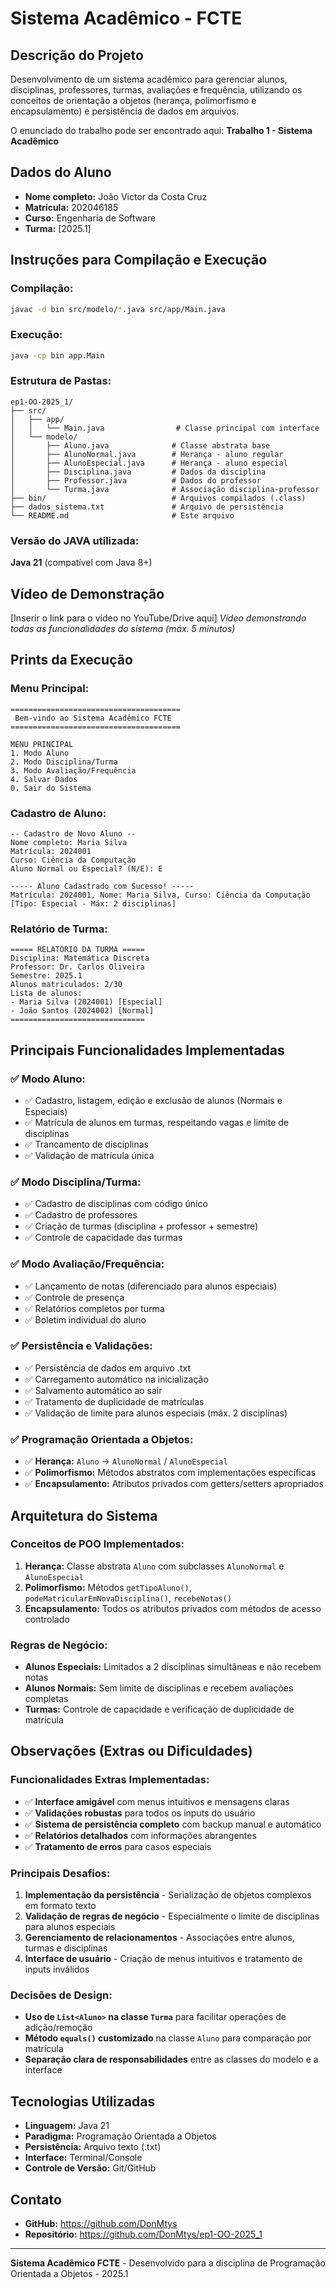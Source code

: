 # Sistema Acadêmico - FCTE

## Descrição do Projeto
Desenvolvimento de um sistema acadêmico para gerenciar alunos, disciplinas, professores, turmas, avaliações e frequência, utilizando os conceitos de orientação a objetos (herança, polimorfismo e encapsulamento) e persistência de dados em arquivos.

O enunciado do trabalho pode ser encontrado aqui:
**Trabalho 1 - Sistema Acadêmico**

## Dados do Aluno
- **Nome completo:** João Victor da Costa Cruz
- **Matrícula:** 202046185
- **Curso:** Engenharia de Software
- **Turma:** [2025.1]

## Instruções para Compilação e Execução

### Compilação:
```bash
javac -d bin src/modelo/*.java src/app/Main.java
```

### Execução:
```bash
java -cp bin app.Main
```

### Estrutura de Pastas:
```
ep1-OO-2025_1/
├── src/
│   ├── app/
│   │   └── Main.java                # Classe principal com interface
│   └── modelo/
│       ├── Aluno.java              # Classe abstrata base
│       ├── AlunoNormal.java        # Herança - aluno regular
│       ├── AlunoEspecial.java      # Herança - aluno especial
│       ├── Disciplina.java         # Dados da disciplina
│       ├── Professor.java          # Dados do professor
│       └── Turma.java              # Associação disciplina-professor
├── bin/                            # Arquivos compilados (.class)
├── dados_sistema.txt               # Arquivo de persistência
└── README.md                       # Este arquivo
```

### Versão do JAVA utilizada:
**Java 21** (compatível com Java 8+)

## Vídeo de Demonstração
[Inserir o link para o vídeo no YouTube/Drive aqui]
*Vídeo demonstrando todas as funcionalidades do sistema (máx. 5 minutos)*

## Prints da Execução

### Menu Principal:
```
======================================
 Bem-vindo ao Sistema Acadêmico FCTE 
======================================

MENU PRINCIPAL
1. Modo Aluno
2. Modo Disciplina/Turma
3. Modo Avaliação/Frequência
4. Salvar Dados
0. Sair do Sistema
```

### Cadastro de Aluno:
```
-- Cadastro de Novo Aluno --
Nome completo: Maria Silva
Matrícula: 2024001
Curso: Ciência da Computação
Aluno Normal ou Especial? (N/E): E

----- Aluno Cadastrado com Sucesso! -----
Matrícula: 2024001, Nome: Maria Silva, Curso: Ciência da Computação [Tipo: Especial - Máx: 2 disciplinas]
```

### Relatório de Turma:
```
===== RELATÓRIO DA TURMA =====
Disciplina: Matemática Discreta
Professor: Dr. Carlos Oliveira
Semestre: 2025.1
Alunos matriculados: 2/30
Lista de alunos:
- Maria Silva (2024001) [Especial]
- João Santos (2024002) [Normal]
==============================
```

## Principais Funcionalidades Implementadas

### ✅ Modo Aluno:
- ✅ Cadastro, listagem, edição e exclusão de alunos (Normais e Especiais)
- ✅ Matrícula de alunos em turmas, respeitando vagas e limite de disciplinas
- ✅ Trancamento de disciplinas
- ✅ Validação de matrícula única

### ✅ Modo Disciplina/Turma:
- ✅ Cadastro de disciplinas com código único
- ✅ Cadastro de professores
- ✅ Criação de turmas (disciplina + professor + semestre)
- ✅ Controle de capacidade das turmas

### ✅ Modo Avaliação/Frequência:
- ✅ Lançamento de notas (diferenciado para alunos especiais)
- ✅ Controle de presença
- ✅ Relatórios completos por turma
- ✅ Boletim individual do aluno

### ✅ Persistência e Validações:
- ✅ Persistência de dados em arquivo .txt
- ✅ Carregamento automático na inicialização
- ✅ Salvamento automático ao sair
- ✅ Tratamento de duplicidade de matrículas
- ✅ Validação de limite para alunos especiais (máx. 2 disciplinas)

### ✅ Programação Orientada a Objetos:
- ✅ **Herança:** `Aluno` → `AlunoNormal` / `AlunoEspecial`
- ✅ **Polimorfismo:** Métodos abstratos com implementações específicas
- ✅ **Encapsulamento:** Atributos privados com getters/setters apropriados

## Arquitetura do Sistema

### Conceitos de POO Implementados:
1. **Herança:** Classe abstrata `Aluno` com subclasses `AlunoNormal` e `AlunoEspecial`
2. **Polimorfismo:** Métodos `getTipoAluno()`, `podeMatricularEmNovaDisciplina()`, `recebeNotas()`
3. **Encapsulamento:** Todos os atributos privados com métodos de acesso controlado

### Regras de Negócio:
- **Alunos Especiais:** Limitados a 2 disciplinas simultâneas e não recebem notas
- **Alunos Normais:** Sem limite de disciplinas e recebem avaliações completas
- **Turmas:** Controle de capacidade e verificação de duplicidade de matrícula

## Observações (Extras ou Dificuldades)

### Funcionalidades Extras Implementadas:
- ✅ **Interface amigável** com menus intuitivos e mensagens claras
- ✅ **Validações robustas** para todos os inputs do usuário
- ✅ **Sistema de persistência completo** com backup manual e automático
- ✅ **Relatórios detalhados** com informações abrangentes
- ✅ **Tratamento de erros** para casos especiais

### Principais Desafios:
1. **Implementação da persistência** - Serialização de objetos complexos em formato texto
2. **Validação de regras de negócio** - Especialmente o limite de disciplinas para alunos especiais
3. **Gerenciamento de relacionamentos** - Associações entre alunos, turmas e disciplinas
4. **Interface de usuário** - Criação de menus intuitivos e tratamento de inputs inválidos

### Decisões de Design:
- **Uso de `List<Aluno>` na classe `Turma`** para facilitar operações de adição/remoção
- **Método `equals()` customizado** na classe `Aluno` para comparação por matrícula
- **Separação clara de responsabilidades** entre as classes do modelo e a interface

## Tecnologias Utilizadas
- **Linguagem:** Java 21
- **Paradigma:** Programação Orientada a Objetos
- **Persistência:** Arquivo texto (.txt)
- **Interface:** Terminal/Console
- **Controle de Versão:** Git/GitHub

## Contato
- **GitHub:** https://github.com/DonMtys
- **Repositório:** https://github.com/DonMtys/ep1-OO-2025_1

---
**Sistema Acadêmico FCTE** - Desenvolvido para a disciplina de Programação Orientada a Objetos - 2025.1
